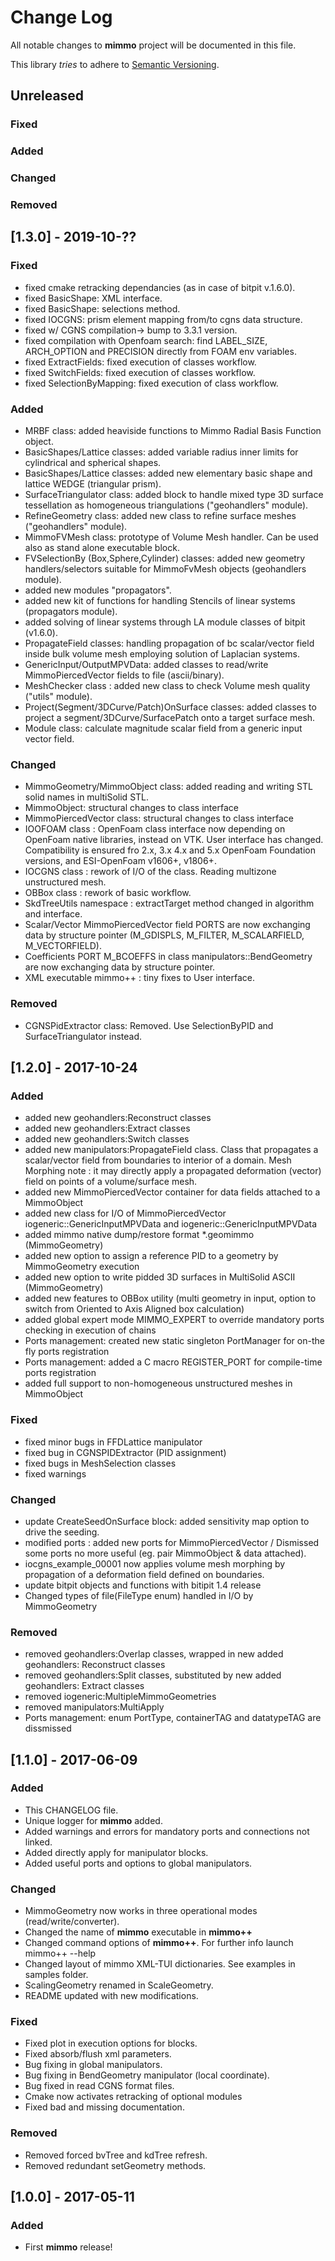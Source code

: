 # Change Log
All notable changes to **mimmo** project will be documented in this file.

This library _tries_ to adhere to [Semantic Versioning](http://semver.org/).

## Unreleased
### Fixed
### Added
### Changed
### Removed


 ## [1.3.0] - 2019-10-??
### Fixed
- fixed cmake retracking dependancies (as in case of bitpit v.1.6.0).
- fixed BasicShape: XML interface.
- fixed BasicShape: selections method.
- fixed IOCGNS: prism element mapping from/to cgns data structure.
- fixed w/ CGNS compilation-> bump to 3.3.1 version.
- fixed compilation with Openfoam search: find LABEL_SIZE, ARCH_OPTION and PRECISION directly from FOAM env variables.
- fixed ExtractFields: fixed execution of classes workflow.
- fixed SwitchFields: fixed execution of classes workflow.
- fixed SelectionByMapping: fixed execution of class workflow.

### Added
- MRBF class: added heaviside functions to Mimmo Radial Basis Function object.
- BasicShapes/Lattice classes: added variable radius inner limits for cylindrical and spherical shapes.
- BasicShapes/Lattice classes: added new elementary basic shape and lattice WEDGE (triangular prism).
- SurfaceTriangulator class: added block to handle mixed type 3D surface tessellation as homogeneous triangulations ("geohandlers" module).
- RefineGeometry class: added new class to refine surface meshes ("geohandlers" module).
- MimmoFVMesh class: prototype of Volume Mesh handler. Can be used also as stand alone executable block.
- FVSelectionBy (Box,Sphere,Cylinder) classes: added new geometry handlers/selectors suitable for MimmoFvMesh objects (geohandlers module).
- added new modules "propagators".
- added new kit of functions for handling Stencils of linear systems (propagators module).
- added solving of linear systems through LA module classes of bitpit (v1.6.0).
- PropagateField classes: handling propagation of bc scalar/vector field inside bulk volume mesh employing solution of Laplacian systems.
- GenericInput/OutputMPVData: added classes to read/write MimmoPiercedVector fields to file (ascii/binary).
- MeshChecker class : added new class to check Volume mesh quality ("utils" module).
- Project(Segment/3DCurve/Patch)OnSurface classes: added classes to project a segment/3DCurve/SurfacePatch onto a target surface mesh.
- Module class: calculate magnitude scalar field from a generic input vector field.

### Changed
- MimmoGeometry/MimmoObject class: added reading and writing STL solid names in multiSolid STL.
- MimmoObject: structural changes to class interface
- MimmoPiercedVector class: structural changes to class interface
- IOOFOAM class : OpenFoam class interface now depending on OpenFoam native libraries, instead on VTK.
                  User interface has changed. Compatibility is ensured fro 2.x, 3.x 4.x and 5.x OpenFoam
                  Foundation versions, and ESI-OpenFoam v1606+, v1806+.
- IOCGNS class : rework of I/O of the class. Reading multizone unstructured mesh.
- OBBox class : rework of basic workflow.
- SkdTreeUtils namespace : extractTarget method changed in algorithm and interface.
- Scalar/Vector MimmoPiercedVector field PORTS are now exchanging data by structure pointer (M_GDISPLS, M_FILTER, M_SCALARFIELD, M_VECTORFIELD).
- Coefficients PORT M_BCOEFFS in class manipulators::BendGeometry are now exchanging data by structure pointer.
- XML executable mimmo++ : tiny fixes to User interface.

### Removed
- CGNSPidExtractor class: Removed. Use SelectionByPID and SurfaceTriangulator instead.



 ## [1.2.0] - 2017-10-24
### Added
- added new geohandlers:Reconstruct classes
- added new geohandlers:Extract classes
- added new geohandlers:Switch classes
- added new manipulators:PropagateField class. Class that propagates a scalar/vector field from boundaries to interior of a domain. Mesh Morphing note : it may directly apply a propagated deformation (vector) field on points of a volume/surface mesh.
- added new MimmoPiercedVector container for data fields attached to a MimmoObject
- added new class for I/O of MimmoPiercedVector iogeneric::GenericInputMPVData and iogeneric::GenericInputMPVData
- added mimmo native dump/restore format *.geomimmo (MimmoGeometry)
- added new option to assign a reference PID to a geometry by MimmoGeometry execution
- added new option to write pidded 3D surfaces in MultiSolid ASCII (MimmoGeometry)
- added new features to OBBox utility (multi geometry in input, option to switch from Oriented to Axis Aligned box calculation)
- added global expert mode MIMMO_EXPERT to override mandatory ports checking in execution of chains
- Ports management: created new static singleton PortManager for on-the fly ports registration
- Ports management: added a C macro REGISTER_PORT for compile-time ports registration
- added full support to non-homogeneous unstructured meshes in MimmoObject

### Fixed
- fixed minor bugs in FFDLattice manipulator
- fixed bug in CGNSPIDExtractor (PID assignment)
- fixed bugs in MeshSelection classes
- fixed warnings

### Changed
- update CreateSeedOnSurface block: added sensitivity map option to drive the seeding.
- modified ports : added new ports for MimmoPiercedVector / Dismissed some ports no more useful (eg. pair MimmoObject & data attached).
- iocgns_example_00001 now applies volume mesh morphing by propagation of a deformation field defined on boundaries.
- update bitpit objects and functions with bitipit 1.4 release
- Changed types of file(FileType enum) handled in I/O by MimmoGeometry

### Removed
- removed geohandlers:Overlap classes, wrapped in new added geohandlers: Reconstruct classes
- removed geohandlers:Split classes, substituted by new added geohandlers: Extract classes
- removed iogeneric:MultipleMimmoGeometries
- removed manipulators:MultiApply
- Ports management: enum PortType, containerTAG and datatypeTAG are dissmissed

## [1.1.0] - 2017-06-09
### Added
- This CHANGELOG file.
- Unique logger for **mimmo** added.
- Added warnings and errors for mandatory ports and connections not linked.
- Added directly apply for manipulator blocks.
- Added useful ports and options to global manipulators.

### Changed
- MimmoGeometry now works in three operational modes (read/write/converter).
- Changed the name of **mimmo** executable in **mimmo++**
- Changed command options of **mimmo++**. For further info launch mimmo++ --help
- Changed layout of mimmo XML-TUI dictionaries. See examples in samples folder.
- ScalingGeometry renamed in ScaleGeometry.
- README updated with new modifications.

### Fixed
- Fixed plot in execution options for blocks.
- Fixed absorb/flush xml parameters.
- Bug fixing in global manipulators.
- Bug fixing in BendGeometry manipulator (local coordinate).
- Bug fixed in read CGNS format files.
- Cmake now activates retracking of optional modules
- Fixed bad and missing documentation.

### Removed
- Removed forced bvTree and kdTree refresh.
- Removed redundant setGeometry methods.

## [1.0.0] - 2017-05-11
### Added
- First **mimmo** release!
